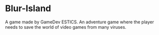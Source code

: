 # Blur-Island
A game made by GameDev ESTICS. An adventure game where the player needs to save the world of video games from many viruses.

